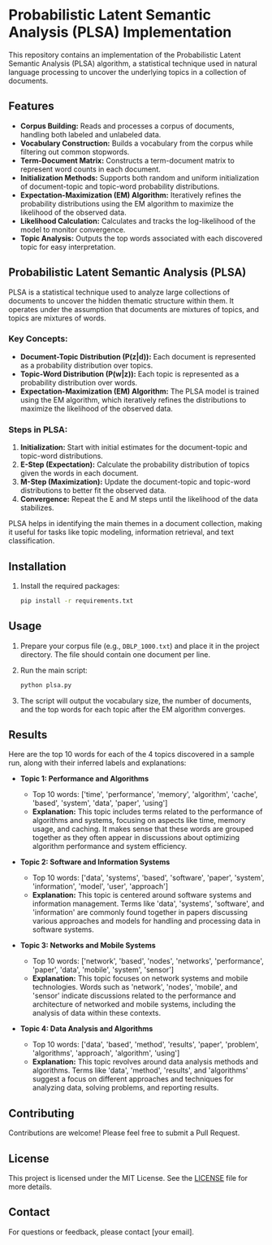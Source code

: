 # Probabilistic Latent Semantic Analysis (PLSA) Implementation

This repository contains an implementation of the Probabilistic Latent Semantic Analysis (PLSA) algorithm, a statistical technique used in natural language processing to uncover the underlying topics in a collection of documents.

## Features

- **Corpus Building:** Reads and processes a corpus of documents, handling both labeled and unlabeled data.
- **Vocabulary Construction:** Builds a vocabulary from the corpus while filtering out common stopwords.
- **Term-Document Matrix:** Constructs a term-document matrix to represent word counts in each document.
- **Initialization Methods:** Supports both random and uniform initialization of document-topic and topic-word probability distributions.
- **Expectation-Maximization (EM) Algorithm:** Iteratively refines the probability distributions using the EM algorithm to maximize the likelihood of the observed data.
- **Likelihood Calculation:** Calculates and tracks the log-likelihood of the model to monitor convergence.
- **Topic Analysis:** Outputs the top words associated with each discovered topic for easy interpretation.

## Probabilistic Latent Semantic Analysis (PLSA)

PLSA is a statistical technique used to analyze large collections of documents to uncover the hidden thematic structure within them. It operates under the assumption that documents are mixtures of topics, and topics are mixtures of words.

### Key Concepts:

- **Document-Topic Distribution (P(z|d)):** Each document is represented as a probability distribution over topics.
- **Topic-Word Distribution (P(w|z)):** Each topic is represented as a probability distribution over words.
- **Expectation-Maximization (EM) Algorithm:** The PLSA model is trained using the EM algorithm, which iteratively refines the distributions to maximize the likelihood of the observed data.

### Steps in PLSA:

1. **Initialization:** Start with initial estimates for the document-topic and topic-word distributions.
2. **E-Step (Expectation):** Calculate the probability distribution of topics given the words in each document.
3. **M-Step (Maximization):** Update the document-topic and topic-word distributions to better fit the observed data.
4. **Convergence:** Repeat the E and M steps until the likelihood of the data stabilizes.

PLSA helps in identifying the main themes in a document collection, making it useful for tasks like topic modeling, information retrieval, and text classification.

## Installation

1. Install the required packages:
   ```bash
   pip install -r requirements.txt
   ```

## Usage

1. Prepare your corpus file (e.g., `DBLP_1000.txt`) and place it in the project directory. The file should contain one document per line.

2. Run the main script:

   ```bash
   python plsa.py
   ```

3. The script will output the vocabulary size, the number of documents, and the top words for each topic after the EM algorithm converges.

## Results

Here are the top 10 words for each of the 4 topics discovered in a sample run, along with their inferred labels and explanations:

- **Topic 1: Performance and Algorithms**

  - Top 10 words: ['time', 'performance', 'memory', 'algorithm', 'cache', 'based', 'system', 'data', 'paper', 'using']
  - **Explanation:** This topic includes terms related to the performance of algorithms and systems, focusing on aspects like time, memory usage, and caching. It makes sense that these words are grouped together as they often appear in discussions about optimizing algorithm performance and system efficiency.

- **Topic 2: Software and Information Systems**

  - Top 10 words: ['data', 'systems', 'based', 'software', 'paper', 'system', 'information', 'model', 'user', 'approach']
  - **Explanation:** This topic is centered around software systems and information management. Terms like 'data', 'systems', 'software', and 'information' are commonly found together in papers discussing various approaches and models for handling and processing data in software systems.

- **Topic 3: Networks and Mobile Systems**

  - Top 10 words: ['network', 'based', 'nodes', 'networks', 'performance', 'paper', 'data', 'mobile', 'system', 'sensor']
  - **Explanation:** This topic focuses on network systems and mobile technologies. Words such as 'network', 'nodes', 'mobile', and 'sensor' indicate discussions related to the performance and architecture of networked and mobile systems, including the analysis of data within these contexts.

- **Topic 4: Data Analysis and Algorithms**
  - Top 10 words: ['data', 'based', 'method', 'results', 'paper', 'problem', 'algorithms', 'approach', 'algorithm', 'using']
  - **Explanation:** This topic revolves around data analysis methods and algorithms. Terms like 'data', 'method', 'results', and 'algorithms' suggest a focus on different approaches and techniques for analyzing data, solving problems, and reporting results.

## Contributing

Contributions are welcome! Please feel free to submit a Pull Request.

## License

This project is licensed under the MIT License. See the [LICENSE](LICENSE) file for more details.

## Contact

For questions or feedback, please contact [your email].
